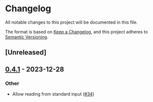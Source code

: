 # Changelog
All notable changes to this project will be documented in this file.

The format is based on [Keep a Changelog](https://keepachangelog.com/en/1.0.0/),
and this project adheres to [Semantic Versioning](https://semver.org/spec/v2.0.0.html).

## [Unreleased]

## [0.4.1](https://github.com/flying-sheep/rust-rst/compare/rst_renderer-v0.4.0...rst_renderer-v0.4.1) - 2023-12-28

### Other
- Allow reading from standard input ([#34](https://github.com/flying-sheep/rust-rst/pull/34))
